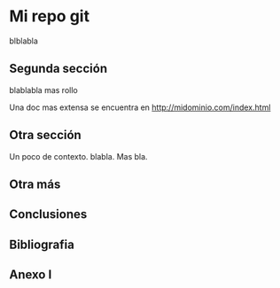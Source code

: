 # Mi repo git

blblabla

## Segunda sección

blablabla mas rollo

Una doc mas extensa se encuentra en http://midominio.com/index.html

## Otra sección

Un poco de contexto. blabla. Mas bla.

## Otra más

## Conclusiones

## Bibliografia

## Anexo I
